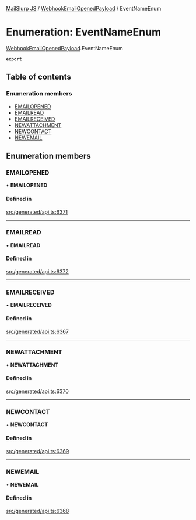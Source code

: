 [MailSlurp JS](../README.md) / [WebhookEmailOpenedPayload](../modules/WebhookEmailOpenedPayload.md) / EventNameEnum

# Enumeration: EventNameEnum

[WebhookEmailOpenedPayload](../modules/WebhookEmailOpenedPayload.md).EventNameEnum

**`export`**

## Table of contents

### Enumeration members

- [EMAILOPENED](WebhookEmailOpenedPayload.EventNameEnum.md#emailopened)
- [EMAILREAD](WebhookEmailOpenedPayload.EventNameEnum.md#emailread)
- [EMAILRECEIVED](WebhookEmailOpenedPayload.EventNameEnum.md#emailreceived)
- [NEWATTACHMENT](WebhookEmailOpenedPayload.EventNameEnum.md#newattachment)
- [NEWCONTACT](WebhookEmailOpenedPayload.EventNameEnum.md#newcontact)
- [NEWEMAIL](WebhookEmailOpenedPayload.EventNameEnum.md#newemail)

## Enumeration members

### EMAILOPENED

• **EMAILOPENED**

#### Defined in

[src/generated/api.ts:6371](https://github.com/mailslurp/mailslurp-client/blob/6534d6f/src/generated/api.ts#L6371)

___

### EMAILREAD

• **EMAILREAD**

#### Defined in

[src/generated/api.ts:6372](https://github.com/mailslurp/mailslurp-client/blob/6534d6f/src/generated/api.ts#L6372)

___

### EMAILRECEIVED

• **EMAILRECEIVED**

#### Defined in

[src/generated/api.ts:6367](https://github.com/mailslurp/mailslurp-client/blob/6534d6f/src/generated/api.ts#L6367)

___

### NEWATTACHMENT

• **NEWATTACHMENT**

#### Defined in

[src/generated/api.ts:6370](https://github.com/mailslurp/mailslurp-client/blob/6534d6f/src/generated/api.ts#L6370)

___

### NEWCONTACT

• **NEWCONTACT**

#### Defined in

[src/generated/api.ts:6369](https://github.com/mailslurp/mailslurp-client/blob/6534d6f/src/generated/api.ts#L6369)

___

### NEWEMAIL

• **NEWEMAIL**

#### Defined in

[src/generated/api.ts:6368](https://github.com/mailslurp/mailslurp-client/blob/6534d6f/src/generated/api.ts#L6368)
